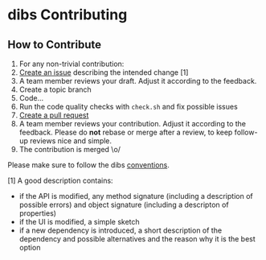 dibs Contributing
=================

## How to Contribute

1. For any non-trivial contribution:
  1. [Create an issue](https://github.com/dibs-project/dibs/issues) describing the intended
     change [1]
  2. A team member reviews your draft. Adjust it according to the feedback.
2. Create a topic branch
3. Code...
4. Run the code quality checks with `check.sh` and fix possible issues
5. [Create a pull request](https://github.com/dibs-project/dibs/pulls)
6. A team member reviews your contribution. Adjust it according to the feedback. Please do **not**
   rebase or merge after a review, to keep follow-up reviews nice and simple.
7. The contribution is merged \o/

Please make sure to follow the dibs [conventions](doc/developer.md).

[1] A good description contains:

* if the API is modified, any method signature (including a description of possible errors) and
  object signature (including a descripton of properties)
* if the UI is modified, a simple sketch
* if a new dependency is introduced, a short description of the dependency and possible alternatives
  and the reason why it is the best option
